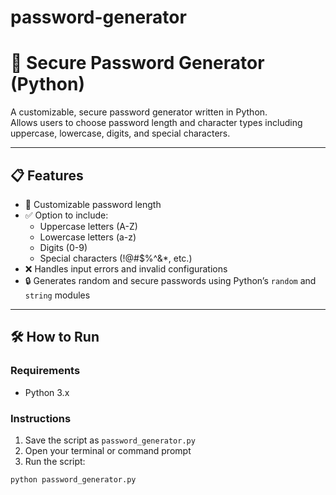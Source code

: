 # password-generator
# 🔐 Secure Password Generator (Python)

A customizable, secure password generator written in Python.  
Allows users to choose password length and character types including uppercase, lowercase, digits, and special characters.

---

## 📋 Features

- 🔢 Customizable password length
- ✅ Option to include:
  - Uppercase letters (A-Z)
  - Lowercase letters (a-z)
  - Digits (0-9)
  - Special characters (!@#$%^&*, etc.)
- ❌ Handles input errors and invalid configurations
- 🔒 Generates random and secure passwords using Python’s `random` and `string` modules

---

## 🛠️ How to Run

### Requirements

- Python 3.x

### Instructions

1. Save the script as `password_generator.py`
2. Open your terminal or command prompt
3. Run the script:

```bash
python password_generator.py


